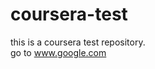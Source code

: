 # coursera-test
this is a coursera test repository.<br>
go to <a href="https://www.google.com"> www.google.com </a>
